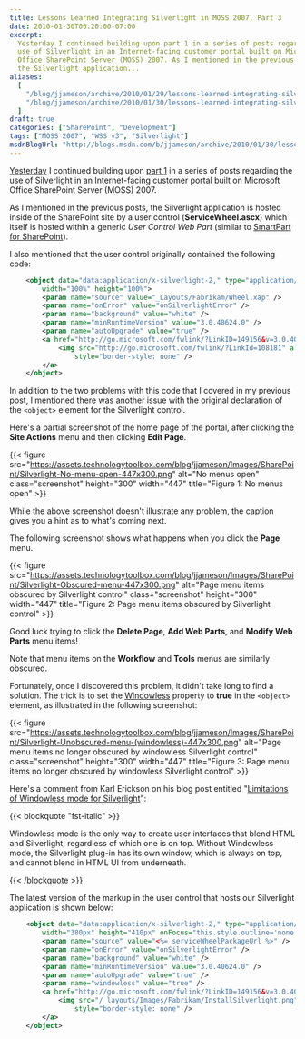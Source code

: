 ```yaml
---
title: Lessons Learned Integrating Silverlight in MOSS 2007, Part 3
date: 2010-01-30T06:20:00-07:00
excerpt:
  Yesterday I continued building upon part 1 in a series of posts regarding the
  use of Silverlight in an Internet-facing customer portal built on Microsoft
  Office SharePoint Server (MOSS) 2007. As I mentioned in the previous posts,
  the Silverlight application...
aliases:
  [
    "/blog/jjameson/archive/2010/01/29/lessons-learned-integrating-silverlight-in-moss-2007-part-3.aspx",
    "/blog/jjameson/archive/2010/01/30/lessons-learned-integrating-silverlight-in-moss-2007-part-3.aspx",
  ]
draft: true
categories: ["SharePoint", "Development"]
tags: ["MOSS 2007", "WSS v3", "Silverlight"]
msdnBlogUrl: "http://blogs.msdn.com/b/jjameson/archive/2010/01/30/lessons-learned-integrating-silverlight-in-moss-2007-part-3.aspx"
---
```


[Yesterday](/blog/jjameson/2010/01/29/lessons-learned-integrating-silverlight-in-moss-2007-part-2)
I continued building upon
[part 1](/blog/jjameson/2010/01/28/lessons-learned-integrating-silverlight-in-moss-2007-part-1)
in a series of posts regarding the use of Silverlight in an Internet-facing
customer portal built on Microsoft Office SharePoint Server (MOSS) 2007.

As I mentioned in the previous posts, the Silverlight application is hosted
inside of the SharePoint site by a user control (**ServiceWheel.ascx**) which
itself is hosted within a generic *User Control Web Part* (similar to
[SmartPart for SharePoint](http://www.codeplex.com/smartpart)).

I also mentioned that the user control originally contained the following code:

```XML
    <object data="data:application/x-silverlight-2," type="application/x-silverlight-2"
        width="100%" height="100%">
        <param name="source" value="_Layouts/Fabrikam/Wheel.xap" />
        <param name="onError" value="onSilverlightError" />
        <param name="background" value="white" />
        <param name="minRuntimeVersion" value="3.0.40624.0" />
        <param name="autoUpgrade" value="true" />
        <a href="http://go.microsoft.com/fwlink/?LinkID=149156&v=3.0.40624.0" style="text-decoration: none">
            <img src="http://go.microsoft.com/fwlink/?LinkId=108181" alt="Get Microsoft Silverlight"
                style="border-style: none" />
        </a>
    </object>
```

In addition to the two problems with this code that I covered in my previous
post, I mentioned there was another issue with the original declaration of the
`<object>` element for the Silverlight control.

Here's a partial screenshot of the home page of the portal, after clicking the
**Site Actions** menu and then clicking **Edit Page**.

{{< figure
src="https://assets.technologytoolbox.com/blog/jjameson/Images/SharePoint/Silverlight-No-menu-open-447x300.png"
alt="No menus open" class="screenshot" height="300" width="447"
title="Figure 1: No menus open" >}}

While the above screenshot doesn't illustrate any problem, the caption gives you
a hint as to what's coming next.

The following screenshot shows what happens when you click the **Page** menu.

{{< figure
src="https://assets.technologytoolbox.com/blog/jjameson/Images/SharePoint/Silverlight-Obscured-menu-447x300.png"
alt="Page menu items obscured by Silverlight control" class="screenshot"
height="300" width="447"
title="Figure 2: Page menu items obscured by Silverlight control" >}}

Good luck trying to click the **Delete Page**, **Add Web Parts**, and **Modify
Web Parts** menu items!

Note that menu items on the **Workflow** and **Tools** menus are similarly
obscured.

Fortunately, once I discovered this problem, it didn't take long to find a
solution. The trick is to set the
[Windowless](http://msdn.microsoft.com/en-us/library/cc838156%28VS.95%29.aspx)
property to **true** in the `<object>` element, as illustrated in the following
screenshot:

{{< figure
src="https://assets.technologytoolbox.com/blog/jjameson/Images/SharePoint/Silverlight-Unobscured-menu-(windowless)-447x300.png"
alt="Page menu items no longer obscured by windowless Silverlight control"
class="screenshot" height="300" width="447"
title="Figure 3: Page menu items no longer obscured by windowless Silverlight control" >}}

Here's a comment from Karl Erickson on his blog post entitled
"[Limitations of Windowless mode for Silverlight](http://blogs.msdn.com/silverlight_sdk/archive/2008/11/12/limitations-of-windowless-mode-for-silverlight.aspx)":

{{< blockquote "fst-italic" >}}

Windowless mode is the only way to create user interfaces that blend HTML and
Silverlight, regardless of which one is on top. Without Windowless mode, the
Silverlight plug-in has its own window, which is always on top, and cannot blend
in HTML UI from underneath.

{{< /blockquote >}}

The latest version of the markup in the user control that hosts our Silverlight
application is shown below:

```XML
    <object data="data:application/x-silverlight-2," type="application/x-silverlight-2"
        width="380px" height="410px" onFocus="this.style.outline='none';">
        <param name="source" value="<%= serviceWheelPackageUrl %>" />
        <param name="onError" value="onSilverlightError" />
        <param name="background" value="white" />
        <param name="minRuntimeVersion" value="3.0.40624.0" />
        <param name="autoUpgrade" value="true" />
        <param name="windowless" value="true" />
        <a href="http://go.microsoft.com/fwlink/?LinkID=149156&v=3.0.40624.0" style="text-decoration: none">
            <img src="/_layouts/Images/Fabrikam/InstallSilverlight.png" alt="Get Microsoft Silverlight"
                style="border-style: none" />
        </a>
    </object>
```
